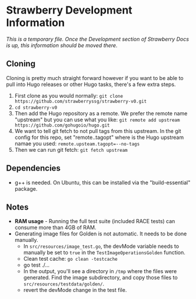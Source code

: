 # Strawberry Development Information

*This is a temporary file. Once the Development section of Strawberry Docs is up, this information should be moved there.*

## Cloning

Cloning is pretty much straight forward however if you want to be able to pull into Hugo releases or other Hugo tasks, there's a few extra steps.

1. First clone as you would normally: `git clone https://github.com/strawberryssg/strawberry-v0.git`
1. `cd strawberry-v0`
1. Then add the Hugo repository as a remote. We prefer the remote name "upstream" but you can use what you like: `git remote add upstream https://github.com/gohugoio/hugo.git`
1. We want to tell git fetch to not pull tags from this upstream. In the git config for this repo, set "remote.<name>.tagopt" where <name> is the Hugo upstream namae you used: `remote.upsteam.tagopt=--no-tags`
1. Then we can run git fetch: `git fetch upstream`


## Dependencies

- g++ is needed. On Ubuntu, this can be installed via the "build-essential" package.


## Notes

- **RAM usage** - Running the full test suite (included RACE tests) can consume more than 4GB of RAM.
- Generating image files for Golden is not automatic. It needs to be done manually.
  - In `src/resources/image_test.go`, the devMode variable needs to manually be set to `true` in the `TestImageOperationsGolden` function.
  - Clean test cache: `go clean -testcache`
  - go test ./...
  - In the output, you'll see a directory in `/tmp` where the files were generated. Find the image subdirectory, and copy those files to `src/resources/testdata/golden/`.
  - revert the devMode change in the test file.
